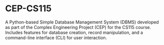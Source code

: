 # CEP-CS115
A Python-based Simple Database Management System (DBMS) developed as part of the Complex Engineering Project (CEP) for the CS115 course. Includes features for database creation, record manipulation, and a command-line interface (CLI) for user interaction.
